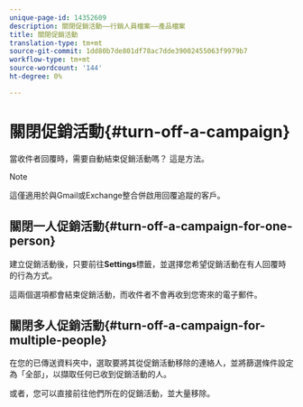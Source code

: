 ```yaml
---
unique-page-id: 14352609
description: 關閉促銷活動——行銷人員檔案——產品檔案
title: 關閉促銷活動
translation-type: tm+mt
source-git-commit: 1dd80b7de801df78ac7dde39002455063f9979b7
workflow-type: tm+mt
source-wordcount: '144'
ht-degree: 0%

---
```



# 關閉促銷活動{#turn-off-a-campaign}

當收件者回覆時，需要自動結束促銷活動嗎？ 這是方法。

>[!NOTE]
>
>這僅適用於與Gmail或Exchange整合併啟用回覆追蹤的客戶。

## 關閉一人促銷活動{#turn-off-a-campaign-for-one-person}

建立促銷活動後，只要前往&#x200B;**Settings**&#x200B;標籤，並選擇您希望促銷活動在有人回覆時的行為方式。

這兩個選項都會結束促銷活動，而收件者不會再收到您寄來的電子郵件。

## 關閉多人促銷活動{#turn-off-a-campaign-for-multiple-people}

在您的已傳送資料夾中，選取要將其從促銷活動移除的連絡人，並將篩選條件設定為「全部」，以擷取任何已收到促銷活動的人。

或者，您可以直接前往他們所在的促銷活動，並大量移除。
